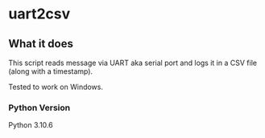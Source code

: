 # uart2csv
 
## What it does

This script reads message via UART aka serial port and logs it in a CSV file (along with a timestamp).

Tested to work on Windows.

### Python Version

Python 3.10.6
